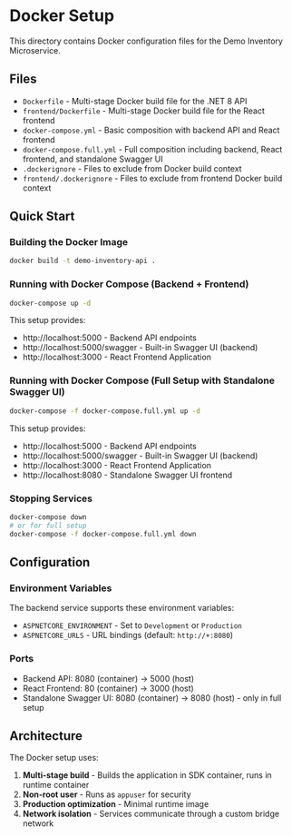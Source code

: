 # Docker Setup

This directory contains Docker configuration files for the Demo Inventory Microservice.

## Files

- `Dockerfile` - Multi-stage Docker build file for the .NET 8 API
- `frontend/Dockerfile` - Multi-stage Docker build file for the React frontend
- `docker-compose.yml` - Basic composition with backend API and React frontend
- `docker-compose.full.yml` - Full composition including backend, React frontend, and standalone Swagger UI
- `.dockerignore` - Files to exclude from Docker build context
- `frontend/.dockerignore` - Files to exclude from frontend Docker build context

## Quick Start

### Building the Docker Image

```bash
docker build -t demo-inventory-api .
```

### Running with Docker Compose (Backend + Frontend)

```bash
docker-compose up -d
```

This setup provides:
- http://localhost:5000 - Backend API endpoints
- http://localhost:5000/swagger - Built-in Swagger UI (backend)
- http://localhost:3000 - React Frontend Application

### Running with Docker Compose (Full Setup with Standalone Swagger UI)

```bash
docker-compose -f docker-compose.full.yml up -d
```

This setup provides:
- http://localhost:5000 - Backend API endpoints
- http://localhost:5000/swagger - Built-in Swagger UI (backend)
- http://localhost:3000 - React Frontend Application  
- http://localhost:8080 - Standalone Swagger UI frontend

### Stopping Services

```bash
docker-compose down
# or for full setup
docker-compose -f docker-compose.full.yml down
```

## Configuration

### Environment Variables

The backend service supports these environment variables:

- `ASPNETCORE_ENVIRONMENT` - Set to `Development` or `Production`
- `ASPNETCORE_URLS` - URL bindings (default: `http://+:8080`)

### Ports

- Backend API: 8080 (container) → 5000 (host)
- React Frontend: 80 (container) → 3000 (host)
- Standalone Swagger UI: 8080 (container) → 8080 (host) - only in full setup

## Architecture

The Docker setup uses:

1. **Multi-stage build** - Builds the application in SDK container, runs in runtime container
2. **Non-root user** - Runs as `appuser` for security
3. **Production optimization** - Minimal runtime image
4. **Network isolation** - Services communicate through a custom bridge network
